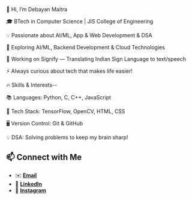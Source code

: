 👋 Hi, I’m Debayan Maitra

🎓 BTech in Computer Science | JIS College of Engineering

💡 Passionate about AI/ML, App & Web Development & DSA

🧠 Exploring AI/ML, Backend Development & Cloud Technologies

🎨 Working on Signify — Translating Indian Sign Language to text/speech

⚡ Always curious about tech that makes life easier!


🔥 Skills & Interests--

📚 Languages: Python, C, C++, JavaScript

🧩 Tech Stack: TensorFlow, OpenCV, HTML, CSS

🖥️ Version Control: Git & GitHub

💡 DSA: Solving problems to keep my brain sharp!



## 📫 Connect with Me
- ✉️ [**Email**](mailto:debayanmaitra.cse@gmail.com)
- 🔗 [**LinkedIn**]((https://www.linkedin.com/in/debayan-maitra-44471b283/))
- 📸 [**Instagram**](https://www.instagram.com/debayan_maitra/)



<!---
Debayan2712/Debayan2712 is a ✨ special ✨ repository because its `README.md` (this file) appears on your GitHub profile.
You can click the Preview link to take a look at your changes.
--->
